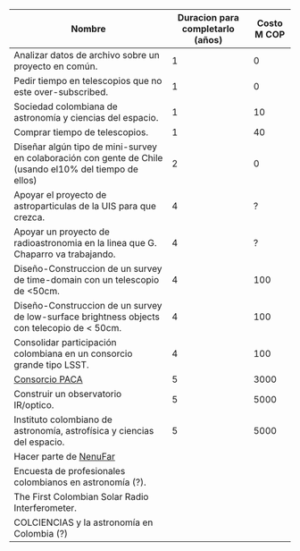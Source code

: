 | Nombre | Duracion para completarlo (años) | Costo M COP |
|------- | ---------| ---------- |
| Analizar datos de archivo sobre un proyecto en común.| 1 | 0 |
| Pedir tiempo en telescopios que no este over-subscribed.| 1 | 0 |
| Sociedad colombiana de astronomía y ciencias del espacio.| 1 | 10 |
| Comprar tiempo de telescopios.| 1 | 40 |
| Diseñar algún tipo de mini-survey en colaboración con gente de Chile (usando el10% del tiempo de ellos)| 2 | 0 |
| Apoyar el proyecto de astroparticulas de la UIS para que crezca.| 4 |  ? |
| Apoyar un proyecto de radioastronomia en la linea que G. Chaparro va trabajando.| 4 | ? |
| Diseño-Construccion de un survey de time-domain con un telescopio de <50cm.| 4 | 100 | 
| Diseño-Construccion de un survey de low-surface brightness objects con telecopio de < 50cm.| 4 | 100 |
| Consolidar participación colombiana en un consorcio grande tipo LSST.| 4 | 100 |
| [Consorcio PACA](https://github.com/ColombianAstronomy/ProyectosComunidad/blob/master/PACA.pdf) | 5 | 3000 |
| Construir un observatorio IR/optico.| 5 | 5000 |
| Instituto colombiano de astronomía, astrofísica y ciencias del espacio.| 5 | 5000 |
| Hacer parte de [NenuFar](https://nenufar.sciencesconf.org/?lang=en) | | | 
| Encuesta de profesionales colombianos en astronomía (?).| | |
| The First Colombian Solar Radio Interferometer. | | |
| COLCIENCIAS y la astronomía en Colombia (?)| | |

